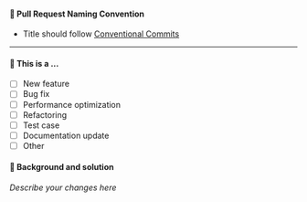 #### 📌 Pull Request Naming Convention

- Title should follow [Conventional Commits](https://www.conventionalcommits.org/en/v1.0.0/#summary)

---

#### 📌 This is a ...

- [ ] New feature
- [ ] Bug fix
- [ ] Performance optimization
- [ ] Refactoring
- [ ] Test case
- [ ] Documentation update
- [ ] Other

#### 📌 Background and solution

_Describe your changes here_

